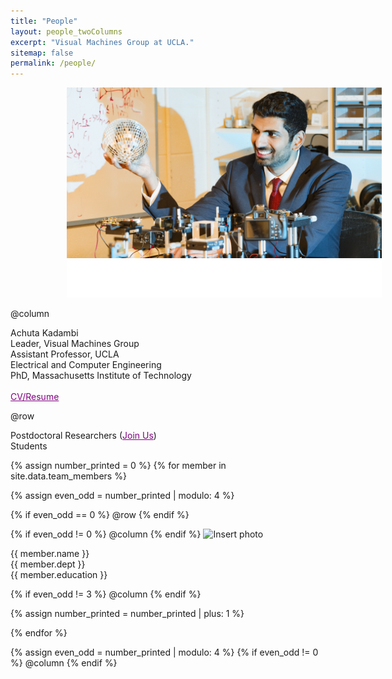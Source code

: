 ```yaml
---
title: "People"
layout: people_twoColumns
excerpt: "Visual Machines Group at UCLA."
sitemap: false
permalink: /people/
---
```

<img src="/assets/images/people_achuta.png" alt="Headshot" class="column-img" style="padding-left: 90px;">

@column
<div class="pad-center">
     <div class="heading-home">Achuta Kadambi</div>
     <div class="sub-heading">Leader, Visual Machines Group</div>
     <div class="body-people">Assistant Professor, UCLA<br />Electrical and Computer Engineering<br/>PhD, Massachusetts Institute of Technology</div> <br />
     <div class="body-people"><a style="color: purple;" href="/assets/kadambi_cv.pdf">CV/Resume</a></div>
</div>

@row
<div class="heading-home center padded">Postdoctoral Researchers (<a style="color: purple;" href="/join_us/">Join Us</a>)</div>
<div class="heading-home center padded-students">Students</div>

{% assign number_printed = 0 %}
{% for member in site.data.team_members %}

{% assign even_odd = number_printed | modulo: 4 %}

{% if even_odd == 0 %}
@row
{% endif %}

{% if even_odd != 0 %}
@column
{% endif %}
  <img src="{{ site.url }}/assets/images/{{ member.photo }}" alt="Insert photo" class="center-img size-image" />
  <div class="heading-home">{{ member.name }}</div>
  <div class="sub-heading">{{ member.dept }}</div>
  <div class="body-people">{{ member.education }}</div>

{% if even_odd != 3 %}
   @column
{% endif %}

{% assign number_printed = number_printed | plus: 1 %}

{% endfor %}

{% assign even_odd = number_printed | modulo: 4 %}
{% if even_odd != 0 %}
@column
{% endif %} 
